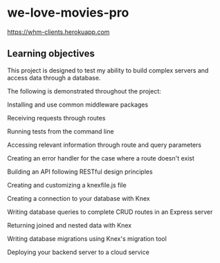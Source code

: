 # we-love-movies-pro

https://whm-clients.herokuapp.com

## Learning objectives

This project is designed to test my ability to build complex servers and access data through a database. 

The following is demonstrated throughout the project:

Installing and use common middleware packages

Receiving requests through routes

Running tests from the command line

Accessing relevant information through route and query parameters

Creating an error handler for the case where a route doesn't exist

Building an API following RESTful design principles

Creating and customizing a knexfile.js file

Creating a connection to your database with Knex

Writing database queries to complete CRUD routes in an Express server

Returning joined and nested data with Knex

Writing database migrations using Knex's migration tool

Deploying your backend server to a cloud service
